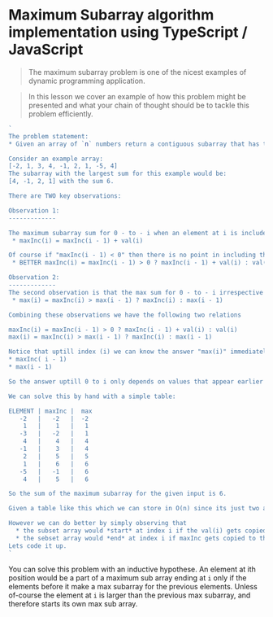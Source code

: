 # Maximum Subarray algorithm implementation using TypeScript / JavaScript

> The maximum subarray problem is one of the nicest examples of dynamic programming application.

> In this lesson we cover an example of how this problem might be presented and what your chain of thought should be to tackle this problem efficiently.



```ts
`
The problem statement:
* Given an array of `n` numbers return a contiguous subarray that has the largest sum.

Consider an example array:
[-2, 1, 3, 4, -1, 2, 1, -5, 4]
The subarray with the largest sum for this example would be:
[4, -1, 2, 1] with the sum 6.

There are TWO key observations:

Observation 1:
-------------

The maximum subarray sum for 0 - to - i when an element at i is included can be represented as
 * maxInc(i) = maxInc(i - 1) + val(i)

Of course if "maxInc(i - 1) < 0" then there is no point in including that so a better formula would be:
 * BETTER maxInc(i) = maxInc(i - 1) > 0 ? maxInc(i - 1) + val(i) : val(i)

Observation 2:
-------------
The second observation is that the max sum for 0 - to - i irrespective of if i included or not can be represented as:
 * max(i) = maxInc(i) > max(i - 1) ? maxInc(i) : max(i - 1)

Combining these observations we have the following two relations

maxInc(i) = maxInc(i - 1) > 0 ? maxInc(i - 1) + val(i) : val(i)
max(i) = maxInc(i) > max(i - 1) ? maxInc(i) : max(i - 1)

Notice that uptill index (i) we can know the answer "max(i)" immediately if we have
* maxInc( i - 1)
* max(i - 1)

So the answer uptill 0 to i only depends on values that appear earlier in the array.

We can solve this by hand with a simple table:

ELEMENT | maxInc |  max
   -2   |   -2   |  -2
    1   |    1   |   1
   -3   |   -2   |   1
    4   |    4   |   4
   -1   |    3   |   4
    2   |    5   |   5
    1   |    6   |   6
   -5   |   -1   |   6
    4   |    5   |   6

So the sum of the maximum subarray for the given input is 6.

Given a table like this which we can store in O(n) since its just two additional arrays we could easily derive the subset array that is giving this answer.

However we can do better by simply observing that
  * the subset array would *start* at index i if the val(i) gets copied to the "max" section
  * the sebset array would *end* at index i if maxInc gets copied to the "max" section
Lets code it up.
`
```

You can solve this problem with an inductive hypothese. An element at ith position would be a part of a maximum sub array ending at `i` only if the elements before it make a max subarray for the previous elements. Unless of-course the element at `i` is larger than the previous max subarray, and therefore starts its own max sub array.

